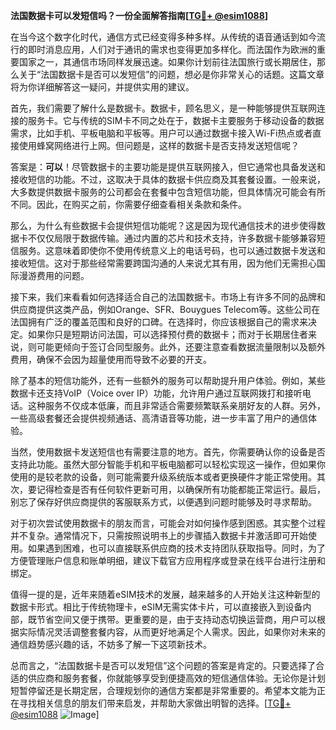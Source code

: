 **法国数据卡可以发短信吗？一份全面解答指南[[TG💪+ @esim1088](https://t.me/s/esim1088)]**

在当今这个数字化时代，通信方式已经变得多种多样。从传统的语音通话到如今流行的即时消息应用，人们对于通讯的需求也变得更加多样化。而法国作为欧洲的重要国家之一，其通信市场同样发展迅速。如果你计划前往法国旅行或长期居住，那么关于“法国数据卡是否可以发短信”的问题，想必是你非常关心的话题。这篇文章将为你详细解答这一疑问，并提供实用的建议。

首先，我们需要了解什么是数据卡。数据卡，顾名思义，是一种能够提供互联网连接的服务卡。它与传统的SIM卡不同之处在于，数据卡主要服务于移动设备的数据需求，比如手机、平板电脑和平板等。用户可以通过数据卡接入Wi-Fi热点或者直接使用蜂窝网络进行上网。但问题是，这样的数据卡是否支持发送短信呢？

答案是：**可以**！尽管数据卡的主要功能是提供互联网接入，但它通常也具备发送和接收短信的功能。不过，这取决于具体的数据卡供应商及其套餐设置。一般来说，大多数提供数据卡服务的公司都会在套餐中包含短信功能，但具体情况可能会有所不同。因此，在购买之前，你需要仔细查看相关条款和条件。

那么，为什么有些数据卡会提供短信功能呢？这是因为现代通信技术的进步使得数据卡不仅仅局限于数据传输。通过内置的芯片和技术支持，许多数据卡能够兼容短信服务。这意味着即使你不使用传统意义上的电话号码，也可以通过数据卡发送和接收短信。这对于那些经常需要跨国沟通的人来说尤其有用，因为他们无需担心国际漫游费用的问题。

接下来，我们来看看如何选择适合自己的法国数据卡。市场上有许多不同的品牌和供应商提供这类产品，例如Orange、SFR、Bouygues Telecom等。这些公司在法国拥有广泛的覆盖范围和良好的口碑。在选择时，你应该根据自己的需求来决定。如果你只是短期访问法国，可以选择预付费的数据卡；而对于长期居住者来说，则可能更倾向于签订合同型服务。此外，还要注意查看数据流量限制以及额外费用，确保不会因为超量使用而导致不必要的开支。

除了基本的短信功能外，还有一些额外的服务可以帮助提升用户体验。例如，某些数据卡还支持VoIP（Voice over IP）功能，允许用户通过互联网拨打和接听电话。这种服务不仅成本低廉，而且非常适合需要频繁联系亲朋好友的人群。另外，一些高级套餐还会提供视频通话、高清语音等功能，进一步丰富了用户的通信体验。

当然，使用数据卡发送短信也有需要注意的地方。首先，你需要确认你的设备是否支持此功能。虽然大部分智能手机和平板电脑都可以轻松实现这一操作，但如果你使用的是较老款的设备，则可能需要升级系统版本或者更换硬件才能正常使用。其次，要记得检查是否有任何软件更新可用，以确保所有功能都能正常运行。最后，别忘了保存好供应商提供的客服联系方式，以便遇到问题时能够及时寻求帮助。

对于初次尝试使用数据卡的朋友而言，可能会对如何操作感到困惑。其实整个过程并不复杂。通常情况下，只需按照说明书上的步骤插入数据卡并激活即可开始使用。如果遇到困难，也可以直接联系供应商的技术支持团队获取指导。同时，为了方便管理账户信息和账单明细，建议下载官方应用程序或登录在线平台进行注册和绑定。

值得一提的是，近年来随着eSIM技术的发展，越来越多的人开始关注这种新型的数据卡形式。相比于传统物理卡，eSIM无需实体卡片，可以直接嵌入到设备内部，既节省空间又便于携带。更重要的是，由于支持动态切换运营商，用户可以根据实际情况灵活调整套餐内容，从而更好地满足个人需求。因此，如果你对未来的通信趋势感兴趣的话，不妨多了解一下这项新技术。

总而言之，“法国数据卡是否可以发短信”这个问题的答案是肯定的。只要选择了合适的供应商和服务套餐，你就能够享受到便捷高效的短信通信体验。无论你是计划短暂停留还是长期定居，合理规划你的通信方案都是非常重要的。希望本文能为正在寻找相关信息的朋友们带来启发，并帮助大家做出明智的选择。[[TG💪+ @esim1088](https://t.me/s/esim1088) ![Image](https://i.postimg.cc/4NQfJmqS/Snipaste-2025-05-13-00-14-12.png)]